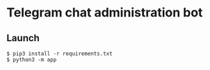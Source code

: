 # Telegram chat administration bot

## Launch

```
$ pip3 install -r requirements.txt
$ python3 -m app
```

